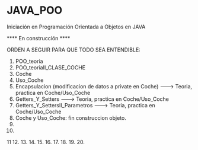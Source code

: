 # JAVA_POO
Iniciación en Programación Orientada a Objetos en JAVA


**** En construcción ****

ORDEN A SEGUIR PARA QUE TODO SEA ENTENDIBLE:


01. POO_teoria
02. POO_teoriaII_CLASE_COCHE
03. Coche
04. Uso_Coche
05. Encapsulacion (modificacion de datos a private en Coche) ---> Teoria, practica en Coche/Uso_Coche
06. Getters_Y_Setters   ---> Teoria, practica en Coche/Uso_Coche
07. Getters_Y_SettersII_Parametros ---> Teoria, practica en Coche/Uso_Coche
08. Coche y Uso_Coche: fin construccion objeto. 
09.
10.
11
12.
13.
14.
15.
16.
17.
18.
19.
20.
